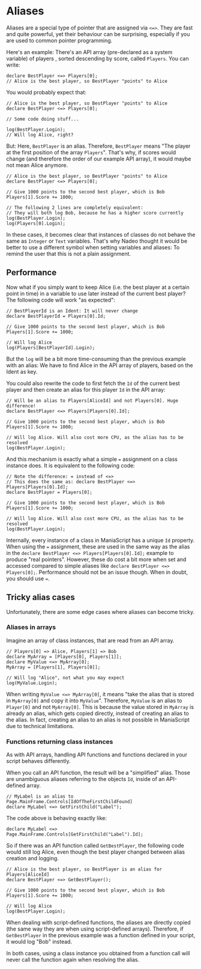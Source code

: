 # Aliases

Aliases are a special type of pointer that are assigned via `<=>`. They are fast and quite powerful, yet their behaviour can be surprising, especially if you are used to common pointer programming. 

Here's an example: There's an API array (pre-declared as a system variable) of players , sorted descending by score, called `Players`. You can write:

```ManiaScript
declare BestPlayer <=> Players[0];
// Alice is the best player, so BestPlayer "points" to Alice
```

You would probably expect that:

```ManiaScript
// Alice is the best player, so BestPlayer "points" to Alice
declare BestPlayer <=> Players[0];

// Some code doing stuff...

log(BestPlayer.Login);
// Will log Alice, right?
```

But: Here, `BestPlayer` is an alias. Therefore, `BestPlayer` means "The player at the first position of the array `Players`". That's why, if scores would change (and therefore the order of our example API array), it would maybe not mean Alice anymore.

```ManiaScript
// Alice is the best player, so BestPlayer "points" to Alice
declare BestPlayer <=> Players[0];

// Give 1000 points to the second best player, which is Bob
Players[1].Score += 1000;

// The following 2 lines are completely equivalent:
// They will both log Bob, because he has a higher score currently
log(BestPlayer.Login);
log(Players[0].Login);
```

In these cases, it becomes clear that instances of classes do not behave the same as `Integer` or `Text` variables. That's why Nadeo thought it would be better to use a different symbol when setting variables and aliases: To remind the user that this is not a plain assignment.

## Performance

Now what if you simply want to keep Alice (i.e. the best player at a certain point in time) in a variable to use later instead of the current best player? The following code will work "as expected":

```ManiaScript
// BestPlayerId is an Ident: It will never change
declare BestPlayerId = Players[0].Id;

// Give 1000 points to the second best player, which is Bob
Players[1].Score += 1000;

// Will log Alice
log(Players[BestPlayerId].Login);
```

But the `log` will be a bit more time-consuming than the previous example with an alias: We have to find Alice in the API array of players, based on the Ident as key.

You could also rewrite the code to first fetch the `Id` of the current best player and then create an alias for this player `Id` in the API array:

```ManiaScript
// Will be an alias to Players[AliceId] and not Players[0]. Huge difference!
declare BestPlayer <=> Players[Players[0].Id];

// Give 1000 points to the second best player, which is Bob
Players[1].Score += 1000;

// Will log Alice. Will also cost more CPU, as the alias has to be resolved
log(BestPlayer.Login);
```

And this mechanism is exactly what a simple `=` assignment on a class instance does. It is equivalent to the following code:

```ManiaScript
// Note the difference: = instead of <=>
// This does the same as: declare BestPlayer <=> Players[Players[0].Id]; 
declare BestPlayer = Players[0];

// Give 1000 points to the second best player, which is Bob
Players[1].Score += 1000;

// Will log Alice. Will also cost more CPU, as the alias has to be resolved 
log(BestPlayer.Login);              
```

Internally, every instance of a class in ManiaScript has a unique `Id` property. When using the `=` assignment, these are used in the same way as the alias in the `declare BestPlayer <=> Players[Players[0].Id];` example to produce "real pointers". However, these do cost a bit more when set and accessed compared to simple aliases like `declare BestPlayer <=> Players[0];`. Performance should not be an issue though. When in doubt, you should use `=`.

## Tricky alias cases
Unfortunately, there are some edge cases where aliases can become tricky.

### Aliases in arrays
Imagine an array of class instances, that are read from an API array.

```ManiaScript
// Players[0] => Alice, Players[1] => Bob
declare MyArray = [Players[0], Players[1]];
declare MyValue <=> MyArray[0];
MyArray = [Players[1], Players[0]];

// Will log "Alice", not what you may expect
log(MyValue.Login);
```

When writing `MyValue <=> MyArray[0]`, it means "take the alias that is stored in `MyArray[0]` and copy it into `MyValue`". Therefore, `MyValue` is an alias to `Player[0]` and not `MyArray[0]`. This is because the value stored in `MyArray` is already an alias, which gets copied directly, instead of creating an alias to the alias. In fact, creating an alias to an alias is not possible in ManiaScript due to technical limitations.

### Functions returning class instances

As with API arrays, handling API functions and functions declared in your script behaves differently.

When you call an API function, the result will be a "simplified" alias. Those are unambiguous aliases referring to the objects `Id`, inside of an API-defined array.

```ManiaScript
// MyLabel is an alias to Page.MainFrame.Controls[IdOfTheFirstChildFound]
declare MyLabel <=> GetFirstChild("Label"); 
```

The code above is behaving exactly like:

```ManiaScript
declare MyLabel <=> Page.MainFrame.Controls[GetFirstChild("Label").Id];
```

So if there was an API function called `GetBestPlayer`, the following code would still log Alice, even though the best player changed between alias creation and logging.

```ManiaScript
// Alice is the best player, so BestPlayer is an alias for Players[AliceId]
declare BestPlayer <=> GetBestPlayer();

// Give 1000 points to the second best player, which is Bob
Players[1].Score += 1000;

// Will log Alice
log(BestPlayer.Login); 
```

When dealing with script-defined functions, the aliases are directly copied (the same way they are when using script-defined arrays). Therefore, if `GetBestPlayer` in the previous example was a function defined in your script, it would log "Bob" instead.

In both cases, using a class instance you obtained from a function call will never call the function again when resolving the alias.
